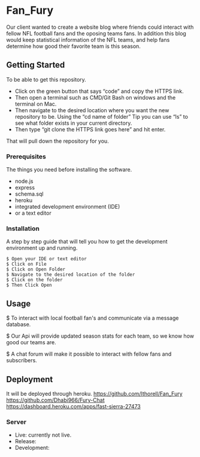 # Fan_Fury

Our client wanted to create a website blog where friends could interact with fellow NFL football fans and the oposing teams fans. In addition this blog would keep statistical information of the NFL teams, and help fans determine how good their favorite team is this season.

## Getting Started

To be able to get this repository.

* Click on the green button that says “code” and copy the HTTPS link. 
* Then open a terminal such as CMD/Git Bash on windows and the terminal on Mac. 
* Then navigate to the desired location where you want the new repository to be. Using the “cd name of folder” Tip you can use “ls” to see what folder exists in   your current directory. 
* Then type “git clone the HTTPS link goes here” and hit enter.

That will pull down the repository for you.

### Prerequisites

The things you need before installing the software.

* node.js
* express
* schema.sql
* heroku
* integrated development environment (IDE)
* or a text editor

### Installation

A step by step guide that will tell you how to get the development environment up and running.

```
$ Open your IDE or text editor
$ Click on File
$ Click on Open Folder
$ Navigate to the desired location of the folder 
$ Click on the folder
$ Then Click Open
```

## Usage

$ To interact with local football fan's and communicate via a message database.

$ Our Api will provide updated season stats for each team, so we know how good our teams are.

$ A chat forum will make it possible to interact with fellow fans and subscribers.
## Deployment

It will be deployed through heroku. 
https://github.com/Ithorell/Fan_Fury
https://github.com/Dhabi966/Fury-Chat
https://dashboard.heroku.com/apps/fast-sierra-27473


### Server

* Live: currently not live.
* Release:
* Development:
